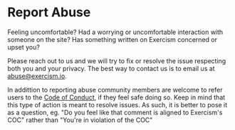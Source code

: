 # Report Abuse

Feeling uncomfortable? Had a worrying or uncomfortable interaction with someone on the site? Has something written on Exercism concerned or upset you?

Please reach out to us and we will try to fix or resolve the issue respecting both you and your privacy. The best way to contact us is to email us at [abuse@exercism.io](mailto:abuse@exercism.io).

In addittion to reporting abuse community members are welcome to refer users to the [Code of Conduct](https://exercism.io/code-of-conduct), if they feel safe doing so.
Keep in mind that this type of action is meant to resolve issues. As such, it is better to pose it as a question, eg. "Do you feel like that comment is aligned to Exercism's COC" rather than "You're in violation of the COC"
